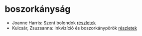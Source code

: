 # boszorkányság

- Joanne Harris: Szent bolondok [részletek](_details/%7Bopf.creator%7D.md#id_1120)
- Kulcsár, Zsuzsanna: Inkvizíció és boszorkánypörök [részletek](_details/%7Bopf.creator%7D.md#id_982)